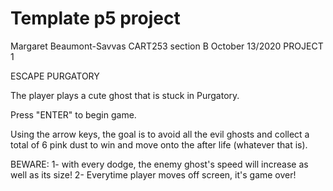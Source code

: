 # Template p5 project

Margaret Beaumont-Savvas
CART253 section B
October 13/2020
PROJECT 1


ESCAPE PURGATORY

The player plays a cute ghost that is stuck in Purgatory.

Press "ENTER" to begin game.

Using the arrow keys, the goal is to avoid all the evil ghosts and collect a total of 6 pink dust to win and move onto the after life (whatever that is).

BEWARE:
1- with every dodge, the enemy ghost's speed will increase as well as its size!
2- Everytime player moves off screen, it's game over!
